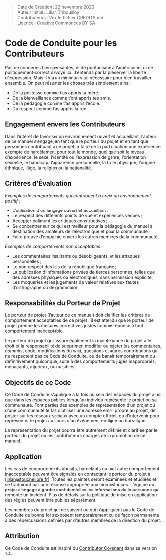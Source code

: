 > Date de Création : 22 novembre 2020<br>
> Auteur initial : Lilian Tribouilloy<br>
> Contributeurs : Voir le fichier CREDITS.md<br>
> Licence : Creative Commonces BY SA<br>

# Code de Conduite pour les Contributeurs

Pas de conneries bien‑pensantes, ni de puritanisme à l’américaine, ni de politiquement‑correct dévoyé ici. J’entends par là préserver la liberté d’expression. Mais il y a un minimun vital nécessaire pour bien travailler ensemble. On peut résumer les choses très simplement ainsi.

* De la politesse comme t’as appris ta mère.
* De la bienveillance comme t’ont appris tes amis.
* De la pédagogie comme t’as appris l’école.
* Du respect comme t’as appris la rue.


## Engagement envers les Contributeurs

Dans l’intérêt de favoriser un environnement ouvert et accueillant, l’auteur de ce manuel s’engage, en tant que le porteur du projet et en tant que personnes contribuant à ce projet, à faire de la participation une expérience exempte de harcèlement pour tout le monde, quel que soit le niveau d’expérience, le sexe, l’identité ou l’expression de genre, l’orientation sexuelle, le handicap, l’apparence personnelle, la taille physique, l’origine éthnique, l’âge, la religion ou la nationalité.


## Critères d’Évaluation

_Exemples de comportements qui contribuent à créer un environnement positif :_
* L’utilisation d’un langage ouvert et accueillant ;
* Le respect des différents points de vue et expériences vécues ;
* Accepter poliment les critiques constructives ;
* Se concentrer sur ce qui est meilleur pour la pédagogie du manuel à destination des amateurs de l’électronique et pour la communauté ;
* Faire preuve d’empathie envers les autres membres de la communauté.

_Exemples de comportements non acceptables :_
* Les commentaires insultants ou désobligeants, et les attaques personnelles ;
* Le non respect des lois de la république française ;
* La publication d’informations privées de tierces personnes, telles que des adresses physiques ou électroniques, sans permission explicite ;
* Les moqueries et les jugements de valeur relatives aux fautes d’orthographe ou de grammaire.


## Responsabilités du Porteur de Projet

Le porteur de projet (l’auteur de ce manuel) doit clarifier les critères de comportement acceptables de ce projet : il est attendu que le porteur de projet prenne les mesures correctives justes comme réponse à tout comportement inacceptable.

Le porteur de projet qui assure également la maintenance du projet a le droit et la responsabilité de supprimer, modifier ou rejeter les commentaires, _commits_, code, modifications du wiki, questions et autres contributions qui ne respectent pas ce Code de Conduite, ou de bannir temporairement ou définitivement quiconque, suite à des comportements jugés inappropriés, menaçants, injurieux, ou nuisibles.


## Objectifs de ce Code

Ce Code de Conduite s’applique à la fois au sein des espaces du projet ainsi que dans les espaces publics lorsqu’un individu représente le projet ou sa communauté. Font parties des exemples de représentation d’un projet ou d’une communauté le fait d’utiliser une adresse email propre au projet, de poster sur les réseaux sociaux avec un compte officiel, ou d’intervenir pour représenter le projet au cours d’un événement en‑ligne ou hors‑ligne.

La représentation du projet pourra être autrement définie et clarifiée par le porteur du projet ou les contributeurs chargés de la promotion de ce manuel.


## Application

Les cas de comportements abusifs, harcelants ou tout autre comportement inacceptable peuvent être signalés en contactant le porteur du projet à [lilian@touchelibre.fr]. Toutes les plaintes seront examinées et étudiées et se traduiront par une réponse appropriée aux circonstances. L’équipe du projet s’engage à garder confidentielles les informations de la personne qui remonte un incident. Plus de détails sur la politique de mise en application des règles peuvent être publiés séparément.

Les membres du projet qui ne suivent ou qui n’appliquent pas le Code de Conduite de bonne foi s’exposent temporairement ou de façon permanente à des répercussions définies par d’autres membres de la direction du projet.


## Attribution

Ce Code de Conduite est inspiré du [Contributor Covenant](https://www.contributor-covenant.org/fr/version/1/4/code-of-conduct) dans sa version 1.4.


